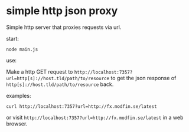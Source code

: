 # simple http json proxy

Simple http server that proxies requests via url.

start:
```
node main.js
```

use:

Make a http GET request to `http://localhost:7357?url=http[s]://host.tld/path/to/resource` to get the json response of `http[s]://host.tld/path/to/resource` back.

examples:
```
curl http://localhost:7357?url=http://fx.modfin.se/latest
```

or visit `http://localhost:7357?url=http://fx.modfin.se/latest` in a web browser.
